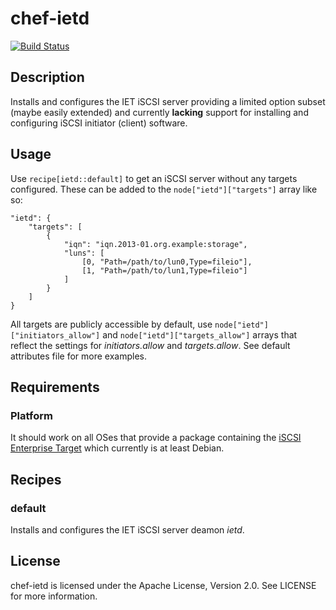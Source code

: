 # chef-ietd

[![Build Status](https://travis-ci.org/cmur2/chef-ietd.png)](https://travis-ci.org/cmur2/chef-ietd)

## Description

Installs and configures the IET iSCSI server providing a limited option subset (maybe easily extended) and currently **lacking** support for installing and configuring iSCSI initiator (client) software.

## Usage

Use `recipe[ietd::default]` to get an iSCSI server without any targets configured. These can be added to the `node["ietd"]["targets"]` array like so:

	"ietd": {
		"targets": [
			{
				"iqn": "iqn.2013-01.org.example:storage",
				"luns": [
					[0, "Path=/path/to/lun0,Type=fileio"],
					[1, "Path=/path/to/lun1,Type=fileio"]
				]
			}
		]
	}

All targets are publicly accessible by default, use `node["ietd"]["initiators_allow"]` and `node["ietd"]["targets_allow"]` arrays that reflect the settings for *initiators.allow* and *targets.allow*. See default attributes file for more examples.

## Requirements

### Platform

It should work on all OSes that provide a package containing the [iSCSI Enterprise Target](http://iscsitarget.sourceforge.net/) which currently is at least Debian.

## Recipes

### default

Installs and configures the IET iSCSI server deamon *ietd*.

## License

chef-ietd is licensed under the Apache License, Version 2.0. See LICENSE for more information.

